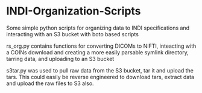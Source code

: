 INDI-Organization-Scripts
=========================

Some simple python scripts for organizing data to INDI specifications and interacting with an S3 bucket with boto based scripts

rs_org.py contains functions for converting DICOMs to NIFTI, inteacting with a COINs download and creating a more easily parsable symlink directory, tarring data, and uploading to an S3 bucket

s3tar.py was used to pull raw data from the S3 bucket, tar it and upload the tars. This could easily be reverse engineered to download tars, extract data and upload the raw files to S3 also.

